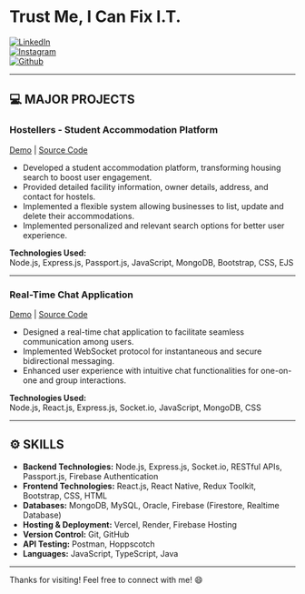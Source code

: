 # Trust Me, I Can Fix I.T. 

[![LinkedIn](https://img.shields.io/badge/LinkedIn-kaushalrathour-blue)](https://www.linkedin.com/in/kaushalrathour)  
[![Instagram](https://img.shields.io/badge/Instagram-kaushalrathour__-purple)](https://www.instagram.com/kaushalrathour_)  
[![Github](https://img.shields.io/badge/Github-kaushalrathour-black)](https://github.com/kaushalrathour)  

---

## 💻 MAJOR PROJECTS  

### **Hostellers - Student Accommodation Platform**  
[Demo](https://hostellers.onrender.com) | [Source Code](https://github.com/kaushalrathour/Hostellers)  
- Developed a student accommodation platform, transforming housing search to boost user engagement.  
- Provided detailed facility information, owner details, address, and contact for hostels.  
- Implemented a flexible system allowing businesses to list, update and delete their accommodations.  
- Implemented personalized and relevant search options for better user experience.  

**Technologies Used:**  
Node.js, Express.js, Passport.js, JavaScript, MongoDB, Bootstrap, CSS, EJS  

---

### **Real-Time Chat Application**  
[Demo](https://real-time-chat-app-git-main-kaushal-rathours-projects-b9acca1e.vercel.app/) | [Source Code](https://github.com/kaushalrathour/Real-Time-Chat-App)  
- Designed a real-time chat application to facilitate seamless communication among users.  
- Implemented WebSocket protocol for instantaneous and secure bidirectional messaging.  
- Enhanced user experience with intuitive chat functionalities for one-on-one and group interactions.  

**Technologies Used:**  
Node.js, React.js, Express.js, Socket.io, JavaScript, MongoDB, CSS  

---

## ⚙️ SKILLS  

- **Backend Technologies:** Node.js, Express.js, Socket.io, RESTful APIs, Passport.js, Firebase Authentication  
- **Frontend Technologies:** React.js, React Native, Redux Toolkit, Bootstrap, CSS, HTML  
- **Databases:** MongoDB, MySQL, Oracle, Firebase (Firestore, Realtime Database)  
- **Hosting & Deployment:** Vercel, Render, Firebase Hosting  
- **Version Control:** Git, GitHub  
- **API Testing:** Postman, Hoppscotch  
- **Languages:** JavaScript, TypeScript, Java  

---

Thanks for visiting! Feel free to connect with me! 😄  
